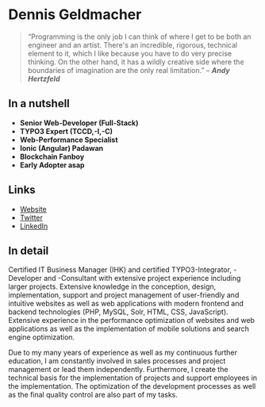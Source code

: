 # Dennis Geldmacher

> “Programming is the only job I can think of where I get to be both an engineer and an artist. There's an incredible, rigorous, technical element to it, which I like because you have to do very precise thinking. On the other hand, it has a wildly creative side where the boundaries of imagination are the only real limitation.” – ***Andy Hertzfeld***

## In a nutshell

- **Senior Web-Developer (Full-Stack)**
- **TYPO3 Expert (TCCD,-I,-C)**
- **Web-Performance Specialist**
- **Ionic (Angular) Padawan**
- **Blockchain Fanboy**
- **Early Adopter asap**

## Links

- [Website](https://dennis.geldmacher.dev)
- [Twitter](https://twitter.com/tooArr)
- [LinkedIn](https://www.linkedin.com/in/geldmacherdennis/)

## In detail

Certified IT Business Manager (IHK) and certified TYPO3-Integrator, -Developer and -Consultant with extensive project experience including larger projects. Extensive knowledge in the conception, design, implementation, support and project management of user-friendly and intuitive websites as well as web applications with modern frontend and backend technologies (PHP, MySQL, Solr, HTML, CSS, JavaScript). Extensive experience in the performance optimization of websites and web applications as well as the implementation of mobile solutions and search engine optimization.

Due to my many years of experience as well as my continuous further education, I am constantly involved in sales processes and project management or lead them independently. Furthermore, I create the technical basis for the implementation of projects and support employees in the implementation. The optimization of the development processes as well as the final quality control are also part of my tasks.
